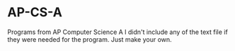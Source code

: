 # AP-CS-A
Programs from AP Computer Science A
I didn't include any of the text file if they were needed for the program. Just make your own.
